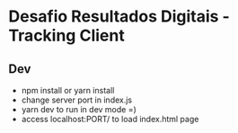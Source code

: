 # Desafio Resultados Digitais - Tracking Client

## Dev
- npm install or yarn install
- change server port in index.js
- yarn dev to run in dev mode =)
- access localhost:PORT/ to load index.html page